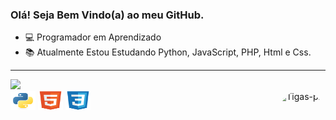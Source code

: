 ### Olá! Seja Bem Vindo(a) ao meu GitHub.

- 💻 Programador em Aprendizado
- 📚 Atualmente Estou Estudando Python, JavaScript, PHP, Html e Css.

<hr>

<picture>
<source
  srcset="https://github-readme-stats.vercel.app/api?username=Tigasexe&show_icons=true&theme=tokyonight"
  media="(prefers-color-scheme: dark)"
/>
<source
  srcset="https://github-readme-stats.vercel.app/api?username=Tigasexe&show_icons=true"
  media="(prefers-color-scheme: light), (prefers-color-scheme: no-preference)"
/>
  <img src="https://github-readme-stats.vercel.app/api?username=Tigasexe&show_icons=true" />
</picture>

<div>
  <img align="center" alt="Tigas-Python" height="30" width="40" src="https://raw.githubusercontent.com/devicons/devicon/master/icons/python/python-original.svg">
  <img align="center" alt="Tigas-HTML" height="30" width="40" src="https://raw.githubusercontent.com/devicons/devicon/master/icons/html5/html5-original.svg">
  <img align="center" alt="Tigas-CSS" height="30" width="40" src="https://raw.githubusercontent.com/devicons/devicon/master/icons/css3/css3-original.svg">
  <img align="right" alt="Tigas-pic" height="150" style="border-radius:50px;" src="https://cdn.discordapp.com/attachments/1083870423504126064/1097216021791776798/RpWCttYvWt1n2BSyIQbLkjTekqIt5xbwHjtFY6JzEoJwmGSjyP7LGVBNja3sR1KUNXuVrkNIs176-c-k-c0x00ffffff-no-rj.png">
</div>
